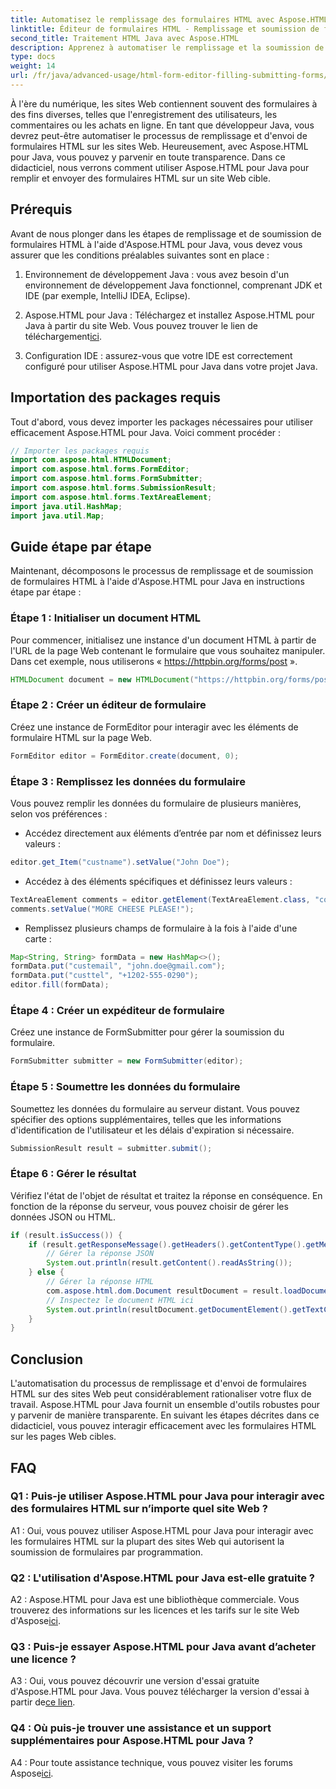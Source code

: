 ```yaml
---
title: Automatisez le remplissage des formulaires HTML avec Aspose.HTML pour Java
linktitle: Éditeur de formulaires HTML - Remplissage et soumission de formulaires
second_title: Traitement HTML Java avec Aspose.HTML
description: Apprenez à automatiser le remplissage et la soumission de formulaires HTML avec Aspose.HTML pour Java. Simplifiez l'interaction sur le Web avec ce didacticiel.
type: docs
weight: 14
url: /fr/java/advanced-usage/html-form-editor-filling-submitting-forms/
---
```

À l'ère du numérique, les sites Web contiennent souvent des formulaires à des fins diverses, telles que l'enregistrement des utilisateurs, les commentaires ou les achats en ligne. En tant que développeur Java, vous devrez peut-être automatiser le processus de remplissage et d'envoi de formulaires HTML sur les sites Web. Heureusement, avec Aspose.HTML pour Java, vous pouvez y parvenir en toute transparence. Dans ce didacticiel, nous verrons comment utiliser Aspose.HTML pour Java pour remplir et envoyer des formulaires HTML sur un site Web cible.

## Prérequis

Avant de nous plonger dans les étapes de remplissage et de soumission de formulaires HTML à l'aide d'Aspose.HTML pour Java, vous devez vous assurer que les conditions préalables suivantes sont en place :

1. Environnement de développement Java : vous avez besoin d'un environnement de développement Java fonctionnel, comprenant JDK et IDE (par exemple, IntelliJ IDEA, Eclipse).

2.  Aspose.HTML pour Java : Téléchargez et installez Aspose.HTML pour Java à partir du site Web. Vous pouvez trouver le lien de téléchargement[ici](https://releases.aspose.com/html/java/).

3. Configuration IDE : assurez-vous que votre IDE est correctement configuré pour utiliser Aspose.HTML pour Java dans votre projet Java.

## Importation des packages requis

Tout d'abord, vous devez importer les packages nécessaires pour utiliser efficacement Aspose.HTML pour Java. Voici comment procéder :

```java
// Importer les packages requis
import com.aspose.html.HTMLDocument;
import com.aspose.html.forms.FormEditor;
import com.aspose.html.forms.FormSubmitter;
import com.aspose.html.forms.SubmissionResult;
import com.aspose.html.forms.TextAreaElement;
import java.util.HashMap;
import java.util.Map;
```

## Guide étape par étape

Maintenant, décomposons le processus de remplissage et de soumission de formulaires HTML à l'aide d'Aspose.HTML pour Java en instructions étape par étape :

### Étape 1 : Initialiser un document HTML

Pour commencer, initialisez une instance d'un document HTML à partir de l'URL de la page Web contenant le formulaire que vous souhaitez manipuler. Dans cet exemple, nous utiliserons « https://httpbin.org/forms/post ».

```java
HTMLDocument document = new HTMLDocument("https://httpbin.org/forms/post");
```

### Étape 2 : Créer un éditeur de formulaire

Créez une instance de FormEditor pour interagir avec les éléments de formulaire HTML sur la page Web.

```java
FormEditor editor = FormEditor.create(document, 0);
```

### Étape 3 : Remplissez les données du formulaire

Vous pouvez remplir les données du formulaire de plusieurs manières, selon vos préférences :

- Accédez directement aux éléments d’entrée par nom et définissez leurs valeurs :

```java
editor.get_Item("custname").setValue("John Doe");
```

- Accédez à des éléments spécifiques et définissez leurs valeurs :

```java
TextAreaElement comments = editor.getElement(TextAreaElement.class, "comments");
comments.setValue("MORE CHEESE PLEASE!");
```

- Remplissez plusieurs champs de formulaire à la fois à l'aide d'une carte :

```java
Map<String, String> formData = new HashMap<>();
formData.put("custemail", "john.doe@gmail.com");
formData.put("custtel", "+1202-555-0290");
editor.fill(formData);
```

### Étape 4 : Créer un expéditeur de formulaire

Créez une instance de FormSubmitter pour gérer la soumission du formulaire.

```java
FormSubmitter submitter = new FormSubmitter(editor);
```

### Étape 5 : Soumettre les données du formulaire

Soumettez les données du formulaire au serveur distant. Vous pouvez spécifier des options supplémentaires, telles que les informations d'identification de l'utilisateur et les délais d'expiration si nécessaire.

```java
SubmissionResult result = submitter.submit();
```

### Étape 6 : Gérer le résultat

Vérifiez l'état de l'objet de résultat et traitez la réponse en conséquence. En fonction de la réponse du serveur, vous pouvez choisir de gérer les données JSON ou HTML.

```java
if (result.isSuccess()) {
    if (result.getResponseMessage().getHeaders().getContentType().getMediaType().equals("application/json")) {
        // Gérer la réponse JSON
        System.out.println(result.getContent().readAsString());
    } else {
        // Gérer la réponse HTML
        com.aspose.html.dom.Document resultDocument = result.loadDocument();
        // Inspectez le document HTML ici
        System.out.println(resultDocument.getDocumentElement().getTextContent());
    }
}
```

## Conclusion

L'automatisation du processus de remplissage et d'envoi de formulaires HTML sur des sites Web peut considérablement rationaliser votre flux de travail. Aspose.HTML pour Java fournit un ensemble d'outils robustes pour y parvenir de manière transparente. En suivant les étapes décrites dans ce didacticiel, vous pouvez interagir efficacement avec les formulaires HTML sur les pages Web cibles.

## FAQ

### Q1 : Puis-je utiliser Aspose.HTML pour Java pour interagir avec des formulaires HTML sur n’importe quel site Web ?

A1 : Oui, vous pouvez utiliser Aspose.HTML pour Java pour interagir avec les formulaires HTML sur la plupart des sites Web qui autorisent la soumission de formulaires par programmation.

### Q2 : L'utilisation d'Aspose.HTML pour Java est-elle gratuite ?

 A2 : Aspose.HTML pour Java est une bibliothèque commerciale. Vous trouverez des informations sur les licences et les tarifs sur le site Web d'Aspose[ici](https://purchase.aspose.com/buy).

### Q3 : Puis-je essayer Aspose.HTML pour Java avant d’acheter une licence ?

 A3 : Oui, vous pouvez découvrir une version d'essai gratuite d'Aspose.HTML pour Java. Vous pouvez télécharger la version d'essai à partir de[ce lien](https://releases.aspose.com/).

### Q4 : Où puis-je trouver une assistance et un support supplémentaires pour Aspose.HTML pour Java ?

 A4 : Pour toute assistance technique, vous pouvez visiter les forums Aspose[ici](https://forum.aspose.com/).